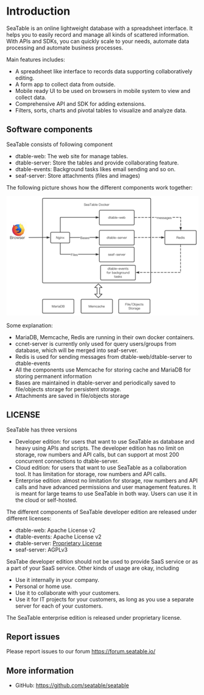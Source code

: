 # Introduction

SeaTable is an online lightweight database with a spreadsheet interface. It helps you to easily record and manage all kinds of scattered information. With APIs and SDKs, you can quickly scale to your needs, automate data processing and automate business processes.

Main features includes:

* A spreadsheet like interface to records data supporting collaboratively editing.
* A form app to collect data from outside.
* Mobile ready UI to be used on browsers in mobile system to view and collect data.
* Comprehensive API and SDK for adding extensions.
* Filters, sorts, charts and pivotal tables to visualize and analyze data.

## Software components

SeaTable consists of following component

* dtable-web: The web site for manage tables.
* dtable-server: Store the tables and provide collaborating feature.
* dtable-events: Background tasks likes email sending and so on.
* seaf-server: Store attachments (files and images)

The following picture shows how the different components work together:

![](./images/auto-upload/image-1609914364017.png)

Some explanation:

* MariaDB, Memcache, Redis are running in their own docker containers.
* ccnet-server is currently only used for query users/groups from database, which will be merged into seaf-server.
* Redis is used for sending messages from dtable-web/dtable-server to dtable-events
* All the components use Memcache for storing cache and MariaDB for storing permanent information
* Bases are maintained in dtable-server and periodically saved to file/objects storage for persistent storage.
* Attachments are saved in file/objects storage

## LICENSE

SeaTable has three versions

* Developer edition: for users that want to use SeaTable as database and heavy using APIs and scripts.  The developer edition has no limit on storage, row numbers and API calls, but can support at most 200 concurrent connections to dtable-server.
* Cloud edition: for users that want to use SeaTable as a collaboration tool. It has limitation for storage, row numbers and API calls.
* Enterprise edition: almost no limitation for storage, row numbers and API calls and have advanced permissions and user management features. It is meant for large teams to use SeaTable in both way. Users can use it in the cloud or self-hosted.

The different components of SeaTable developer edition are released under different licenses:

* dtable-web: Apache License v2
* dtable-events: Apache License v2
* dtable-server: [Proprietary License](dtable-server-license.md)
* seaf-server: AGPLv3

SeaTabe developer edition should not be used to provide SaaS service or as a part of your SaaS service. Other kinds of usage are okay, including

* Use it internally in your company.
* Personal or home use.
* Use it to collaborate with your customers.
* Use it for IT projects for your customers, as long as you use a separate server for each of your customers.

The SeaTable enterprise edition is released under proprietary license.

## Report issues

Please report issues to our forum <https://forum.seatable.io/>

## More information

* GitHub: <https://github.com/seatable/seatable>


